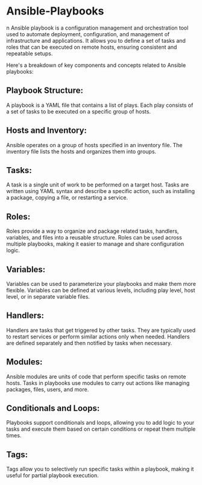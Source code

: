 # Ansible-Playbooks
n Ansible playbook is a configuration management and orchestration tool used to automate deployment, configuration, and management of infrastructure and applications. It allows you to define a set of tasks and roles that can be executed on remote hosts, ensuring consistent and repeatable setups.

Here's a breakdown of key components and concepts related to Ansible playbooks:

## Playbook Structure:

A playbook is a YAML file that contains a list of plays.
Each play consists of a set of tasks to be executed on a specific group of hosts.

## Hosts and Inventory:

Ansible operates on a group of hosts specified in an inventory file.
The inventory file lists the hosts and organizes them into groups.

## Tasks:

A task is a single unit of work to be performed on a target host.
Tasks are written using YAML syntax and describe a specific action, such as installing a package, copying a file, or restarting a service.

## Roles:

Roles provide a way to organize and package related tasks, handlers, variables, and files into a reusable structure.
Roles can be used across multiple playbooks, making it easier to manage and share configuration logic.

## Variables:

Variables can be used to parameterize your playbooks and make them more flexible.
Variables can be defined at various levels, including play level, host level, or in separate variable files.

## Handlers:

Handlers are tasks that get triggered by other tasks. They are typically used to restart services or perform similar actions only when needed.
Handlers are defined separately and then notified by tasks when necessary.

## Modules:

Ansible modules are units of code that perform specific tasks on remote hosts.
Tasks in playbooks use modules to carry out actions like managing packages, files, users, and more.

## Conditionals and Loops:

Playbooks support conditionals and loops, allowing you to add logic to your tasks and execute them based on certain conditions or repeat them multiple times.

## Tags:

Tags allow you to selectively run specific tasks within a playbook, making it useful for partial playbook execution.
